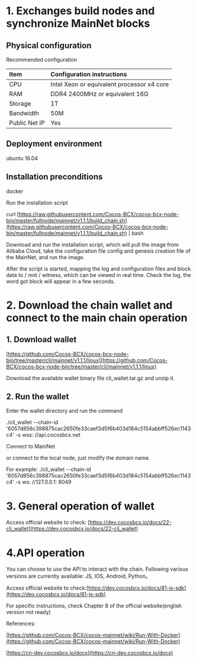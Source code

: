 # 1. Exchanges build nodes and synchronize MainNet blocks
## Physical configuration
Recommended configuration

| Item   | Configuration instructions   | 
|:----|:----|
| CPU   | Intel Xeon or equivalent processor x4 core   | 
| RAM   | DDR4 2400MHz or equivalent 16G   | 
| Storage   | 1T   | 
| Bandwidth   | 50M   | 
| Public Net IP   | Yes   | 

## Deployment environment
ubuntu 16.04

## Installation preconditions
docker

Run the installation script

curl [https://raw.githubusercontent.com/Cocos-BCX/cocos-bcx-node-bin/master/fullnode/mainnet/v1.1.1/build_chain.sh](https://raw.githubusercontent.com/Cocos-BCX/cocos-bcx-node-bin/master/fullnode/mainnet/v1.1.1/build_chain.sh) | bash

Download and run the installation script, which will pull the image from Alibaba Cloud, take the configuration file config and genesis creation file of the MainNet, and run the image.

After the script is started, mapping the log and configuration files and block data to / mnt / witness, which can be viewed in real time. Check the log, the word got block will appear in a few seconds.

# 2. Download the chain wallet and connect to the main chain operation
## 1. Download wallet

 [https://github.com/Cocos-BCX/cocos-bcx-node-bin/tree/master/cli/mainnet/v1.1.1/linux](https://github.com/Cocos-BCX/cocos-bcx-node-bin/tree/master/cli/mainnet/v1.1.1/linux)

Download the available wallet binary file cli_wallet.tar.gz and unzip it.

## 2. Run the wallet
Enter the wallet directory and run the command

 ./cli_wallet --chain-id '6057d856c398875cac2650fe33caef3d5f6b403d184c5154abbff526ec1143c4' -s wss: //api.cocosbcx.net

 Connect to MainNet

 or connect to the local node, just modify the domain name.

For example: ./cli_wallet --chain-id '6057d856c398875cac2650fe33caef3d5f6b403d184c5154abbff526ec1143c4' -s ws: //127.0.0.1: 8049

# 3. General operation of wallet
Access official website to check: [https://dev.cocosbcx.io/docs/22-cli_wallet](https://dev.cocosbcx.io/docs/22-cli_wallet)

# 4.API operation
You can choose to use the API to interact with the chain. Following various versions are currently available: JS, IOS, Android, Python。

Access official website to check:[https://dev.cocosbcx.io/docs/81-js-sdk](https://dev.cocosbcx.io/docs/81-js-sdk)

For specific instructions, check Chapter 8 of the official website(english version not ready)

References:

 [https://github.com/Cocos-BCX/cocos-mainnet/wiki/Run-With-Docker](https://github.com/Cocos-BCX/cocos-mainnet/wiki/Run-With-Docker)

 [https://cn-dev.cocosbcx.io/docs](https://cn-dev.cocosbcx.io/docs)

